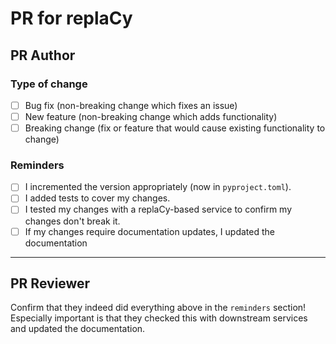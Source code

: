 # PR for replaCy

## PR Author

### Type of change

<!--- What types of changes does your code introduce? Replace ` ` (space) with an `x` in all the boxes that apply: -->
- [ ] Bug fix (non-breaking change which fixes an issue)
- [ ] New feature (non-breaking change which adds functionality)
- [ ] Breaking change (fix or feature that would cause existing functionality to change)

### Reminders

- [ ] I incremented the version appropriately (now in `pyproject.toml`).
- [ ] I added tests to cover my changes.
- [ ] I tested my changes with a replaCy-based service to confirm my changes don't break it.
- [ ] If my changes require documentation updates, I updated the documentation

----

## PR Reviewer

Confirm that they indeed did everything above in the `reminders` section! Especially important is that they checked this with downstream services and updated the documentation.
